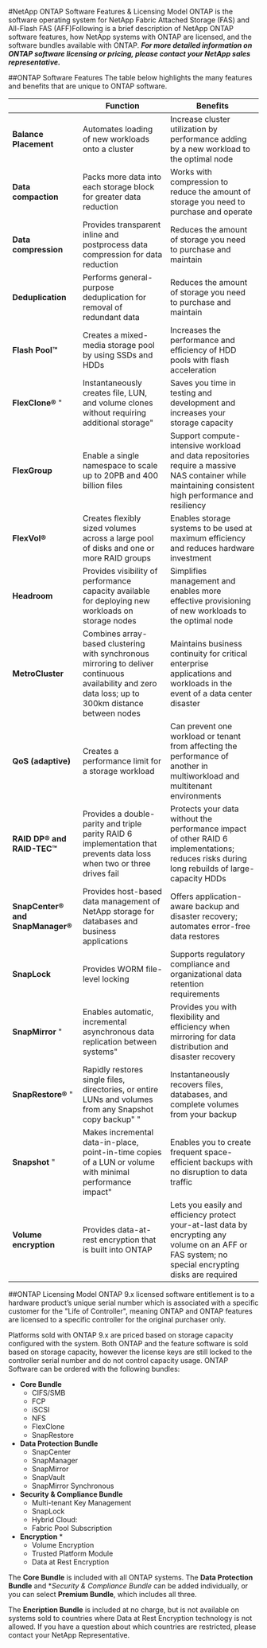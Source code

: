#NetApp ONTAP Software Features & Licensing Model
ONTAP is the software operating system for NetApp Fabric Attached Storage (FAS) and All-Flash FAS (AFF)Following is a brief description of NetApp ONTAP software features, how NetApp systems with ONTAP are licensed, and the software bundles available with ONTAP.  ***For more detailed information on ONTAP software licensing or pricing, please contact your NetApp sales representative.***

##ONTAP Software Features
The table below highlights the many features and benefits that are unique to ONTAP software.

|	|**Function**	|**Benefits**|
|---	|---	|---|
|**Balance Placement**	|Automates loading of new workloads onto a cluster	|Increase cluster utilization by performance adding by a new workload to the optimal node|
|**Data compaction**	|Packs more data into each storage block for greater data reduction	|Works with compression to reduce the amount of storage you need to purchase and operate|
|**Data compression**	|Provides transparent inline and postprocess data compression for data reduction	|Reduces the amount of storage you need to purchase and maintain|
|**Deduplication**	|Performs general-purpose deduplication for removal of redundant data	|Reduces the amount of storage you need to purchase and maintain|
|**Flash Pool™**	|Creates a mixed-media storage pool by using SSDs and HDDs	|Increases the performance and efficiency of HDD pools with flash acceleration|
|**FlexClone®**	"|Instantaneously creates file, LUN, and volume clones without requiring additional storage"	|Saves you time in testing and development and increases your storage capacity|
|**FlexGroup**	|Enable a single namespace to scale up to 20PB and 400 billion files	|Support compute-intensive workload and data repositories require a massive NAS container while maintaining consistent high performance and resiliency|
|**FlexVol®**	|Creates flexibly sized volumes across a large pool of disks and one or more RAID groups	|Enables storage systems to be used at maximum efficiency and reduces hardware investment|
|**Headroom**	|Provides visibility of performance capacity available for deploying new workloads on storage nodes	|Simplifies management and enables more effective provisioning of new workloads to the optimal node|
|**MetroCluster**	|Combines array-based clustering with synchronous mirroring to deliver continuous availability and zero data loss; up to 300km distance between nodes	|Maintains business continuity for critical enterprise applications and workloads in the event of a data center disaster|
|**QoS (adaptive)**	|Creates a performance limit for a storage workload	|Can prevent one workload or tenant from affecting the performance of another in multiworkload and multitenant environments|
|**RAID DP® and RAID-TEC™**	|Provides a double-parity and triple parity RAID 6 implementation that prevents data loss when two or three drives fail	|Protects your data without the performance impact of other RAID 6 implementations; reduces risks during long rebuilds of large-capacity HDDs|
|**SnapCenter® and SnapManager®**	|Provides host-based data management of NetApp storage for databases and business applications	|Offers application-aware backup and disaster recovery; automates error-free data restores|
|**SnapLock**	|Provides WORM file-level locking	|Supports regulatory compliance and organizational data retention requirements|
|**SnapMirror**	"|Enables automatic, incremental asynchronous data replication between systems"	|Provides you with flexibility and efficiency when mirroring for data distribution and disaster recovery|
|**SnapRestore®**	"|Rapidly restores single files, directories, or entire LUNs and volumes from any Snapshot copy backup"	"|Instantaneously recovers files, databases, and complete volumes from your backup|"
|**Snapshot**	"|Makes incremental data-in-place, point-in-time copies of a LUN or volume with minimal performance impact"	|Enables you to create frequent space-efficient backups with no disruption to data traffic|
|**Volume encryption**	|Provides data-at-rest encryption that is built into ONTAP	|Lets you easily and efficiency protect your-at-last data by encrypting any volume on an AFF or FAS system; no special encrypting disks are required|


##ONTAP Licensing Model
ONTAP 9.x licensed software entitlement is to a hardware product’s unique serial number which is associated with a specific customer for the "Life of Controller", meaning ONTAP and ONTAP features are licensed to a specific controller for the original purchaser only. 

Platforms sold with ONTAP 9.x are priced based on storage capacity configured with the system. Both ONTAP and the feature software is sold based on storage capacity, however the license keys are still locked to the controller serial number and do not control capacity usage. 
ONTAP Software can be ordered with the following bundles:
  
* **Core Bundle**
	* CIFS/SMB
	* FCP
	* iSCSI
	* NFS
	* FlexClone
	* SnapRestore
* **Data Protection Bundle**
	* SnapCenter
	* SnapManager
	* SnapMirror
	* SnapVault
	* SnapMirror Synchronous
* **Security & Compliance Bundle**
	* Multi-tenant Key Management
	* SnapLock
	* Hybrid Cloud:
	* Fabric Pool Subscription
* **Encryption** *
	* Volume Encryption
	* Trusted Platform Module
	* Data at Rest Encryption

The **Core Bundle** is included with all ONTAP systems.  The **Data Protection Bundle** and **Security & Compliance Bundle* can be added individually, or you can select **Premium Bundle**, which includes all three.

The **Encription Bundle** is included at no charge, but is not available on systems sold to countries where Data at Rest Encryption technology is not allowed.  If you have a question about which countries are restricted, please contact your NetApp Representative.

